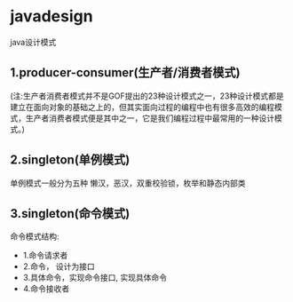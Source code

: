 # javadesign
java设计模式

## 1.producer-consumer(生产者/消费者模式)
(注:生产者消费者模式并不是GOF提出的23种设计模式之一，23种设计模式都是建立在面向对象的基础之上的，但其实面向过程的编程中也有很多高效的编程模式，生产者消费者模式便是其中之一，它是我们编程过程中最常用的一种设计模式。)

## 2.singleton(单例模式)
单例模式一般分为五种 懒汉，恶汉，双重校验锁，枚举和静态内部类

## 3.singleton(命令模式)
命令模式结构:
 *    1.命令请求者
 *    2.命令， 设计为接口
 *    3.具体命令，实现命令接口, 实现具体命令
 *    4.命令接收者